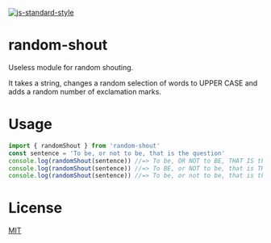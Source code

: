 [![js-standard-style](https://img.shields.io/badge/code%20style-standard-brightgreen.svg?style=flat)](https://github.com/feross/standard)

# random-shout

Useless module for random shouting.

It takes a string, changes a random selection of words to UPPER CASE and adds a random number of exclamation marks.

# Usage

```JavaScript
import { randomShout } from 'random-shout'
const sentence = 'To be, or not to be, that is the question'
console.log(randomShout(sentence)) //=> To be, OR NOT to BE, THAT IS the QUESTION!!
console.log(randomShout(sentence)) //=> To BE, or NOT to be, that is THE QUESTION!!!!
console.log(randomShout(sentence)) //=> To be, or not to be, that is the question!!!
```

# License

[MIT](LICENSE)
